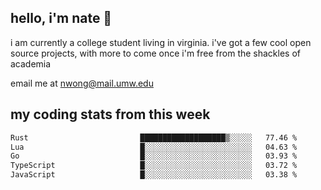 ## hello, i'm nate 👋
i am currently a college student living in virginia. i've got a few cool open source projects, with more to come once i'm free from the shackles of academia 
 
email me at nwong@mail.umw.edu

## my coding stats from this week
<!--START_SECTION:waka-->

```txt
Rust                         ███████████████████▒░░░░░   77.46 %
Lua                          █░░░░░░░░░░░░░░░░░░░░░░░░   04.63 %
Go                           █░░░░░░░░░░░░░░░░░░░░░░░░   03.93 %
TypeScript                   █░░░░░░░░░░░░░░░░░░░░░░░░   03.72 %
JavaScript                   █░░░░░░░░░░░░░░░░░░░░░░░░   03.38 %
```

<!--END_SECTION:waka-->

